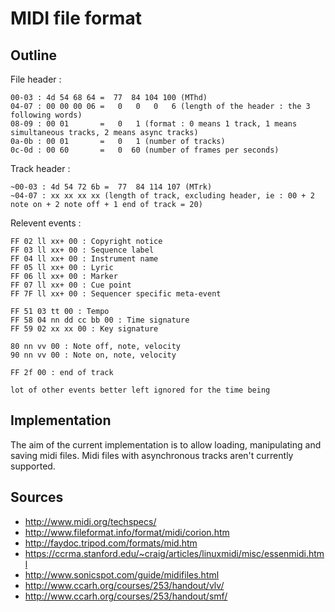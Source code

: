 MIDI file format
================

Outline
-------

File header :

	00-03 : 4d 54 68 64 =  77  84 104 100 (MThd) 
	04-07 : 00 00 00 06 =   0   0   0   6 (length of the header : the 3 following words) 
	08-09 : 00 01       =   0   1 (format : 0 means 1 track, 1 means simultaneous tracks, 2 means async tracks)
	0a-0b : 00 01       =   0   1 (number of tracks)
	0c-0d : 00 60       =   0  60 (number of frames per seconds)

Track header :

	~00-03 : 4d 54 72 6b =  77  84 114 107 (MTrk)
	~04-07 : xx xx xx xx (length of track, excluding header, ie : 00 + 2 note on + 2 note off + 1 end of track = 20)

Relevent events :
	
	FF 02 ll xx+ 00 : Copyright notice
	FF 03 ll xx+ 00 : Sequence label
	FF 04 ll xx+ 00 : Instrument name
	FF 05 ll xx+ 00 : Lyric
	FF 06 ll xx+ 00 : Marker
	FF 07 ll xx+ 00 : Cue point
	FF 7F ll xx+ 00 : Sequencer specific meta-event

	FF 51 03 tt 00 : Tempo
	FF 58 04 nn dd cc bb 00 : Time signature
	FF 59 02 xx xx 00 : Key signature

	80 nn vv 00 : Note off, note, velocity
	90 nn vv 00 : Note on, note, velocity

	FF 2f 00 : end of track

	lot of other events better left ignored for the time being


Implementation
--------------

The aim of the current implementation is to allow loading, manipulating and saving midi files.
Midi files with asynchronous tracks aren't currently supported.


Sources
-------

 * http://www.midi.org/techspecs/
 * http://www.fileformat.info/format/midi/corion.htm
 * http://faydoc.tripod.com/formats/mid.htm
 * https://ccrma.stanford.edu/~craig/articles/linuxmidi/misc/essenmidi.html
 * http://www.sonicspot.com/guide/midifiles.html
 * http://www.ccarh.org/courses/253/handout/vlv/
 * http://www.ccarh.org/courses/253/handout/smf/